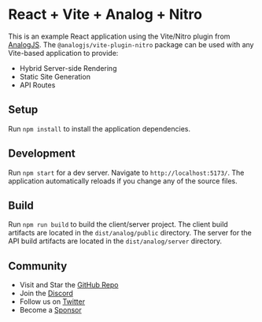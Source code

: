 # React + Vite + Analog + Nitro

This is an example React application using the Vite/Nitro plugin from [AnalogJS](https://analogjs.org). The `@analogjs/vite-plugin-nitro` package can be used with any Vite-based application to provide:

- Hybrid Server-side Rendering
- Static Site Generation
- API Routes

## Setup

Run `npm install` to install the application dependencies.

## Development

Run `npm start` for a dev server. Navigate to `http://localhost:5173/`. The application automatically reloads if you change any of the source files.

## Build

Run `npm run build` to build the client/server project. The client build artifacts are located in the `dist/analog/public` directory. The server for the API build artifacts are located in the `dist/analog/server` directory.

## Community

- Visit and Star the [GitHub Repo](https://github.com/analogjs/analog)
- Join the [Discord](https://chat.analogjs.org)
- Follow us on [Twitter](https://twitter.com/analogjs)
- Become a [Sponsor](https://github.com/sponsors/brandonroberts)
